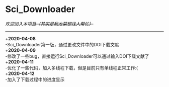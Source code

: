 # Sci_Downloader  

*欢迎加入本项目~~（其实是我太菜想找人帮忙）~~*  
***
+**2020-04-08**  
   -Sci_Downloader第一版，通过更改文件中的DOI下载文献  
+**2020-04-09**  
   -修改了一些bug，直接运行Sci_Downloader可以通过输入DOI下载文献了  
+**2020-04-11**  
   -优化了一些代码，加入多线程下载，但是目前只有单线程正常工作:(  
+**2020-04-12**  
   -加入了下载过程中的进度显示  